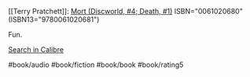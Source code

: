 
[[Terry Pratchett]]: [Mort (Discworld, #4; Death, #1)](https://www.goodreads.com/book/show/386372)
ISBN="0061020680" (ISBN13="9780061020681")

Fun.

[Search in Calibre](calibre://search/_?q=Mort%20%28Discworld%2C%20%234%3B%20Death%2C%20%231%29)

#book/audio #book/fiction #book/book #book/rating5
